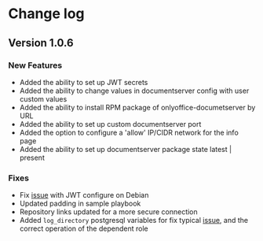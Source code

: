 # Change log

## Version 1.0.6

### New Features

* Added the ability to set up JWT secrets
* Added the ability to change values in documentserver config with user custom values
* Added the ability to install RPM package of onlyoffice-documetserver by URL
* Added the ability to set up custom documentserver port
* Added the option to configure a 'allow' IP/CIDR network for the info page
* Added the ability to set up documentserver package state latest | present

### Fixes

* Fix [issue](https://github.com/ONLYOFFICE/ansible-role-documentserver/issues/43) with JWT configure on Debian
* Updated padding in sample playbook
* Repository links updated for a more secure connection
* Added `log_directory` postgresql variables for fix typical [issue](https://github.com/geerlingguy/ansible-role-mysql/issues/175),
  and the correct operation of the dependent role
